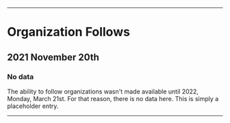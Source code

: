 
***

# Organization Follows

## 2021 November 20th

### No data

The ability to follow organizations wasn't made available until 2022, Monday, March 21st. For that reason, there is no data here. This is simply a placeholder entry.

***
